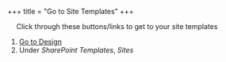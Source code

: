 +++
title = "Go to Site Templates"
+++

&emsp; Click through these buttons/links to get to your site templates

1. [Go to Design](./to_design.md)
2. Under *SharePoint Templates*, *Sites*
